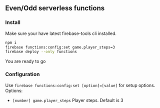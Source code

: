 ## Even/Odd serverless functions

### Install

Make sure your have latest firebase-tools cli installed.

```bash
npm i
firebase functions:config:set game.player_steps=3
firebase deploy --only functions
```

You are ready to go

### Configuration

Use `firebase functions:config:set [option]=[value]` for setup options.
Options:  
- `[number] game.player_steps` Player steps. Default is 3
